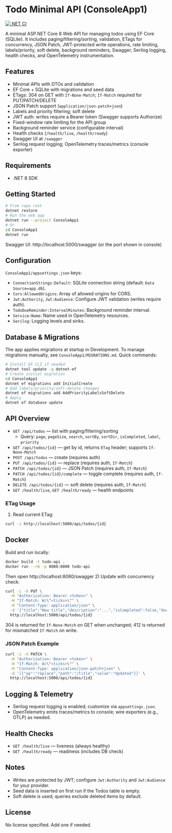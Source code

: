 # Todo Minimal API (ConsoleApp1)

[![.NET CI](https://github.com/ragner01/todo-api/actions/workflows/dotnet.yml/badge.svg)](https://github.com/ragner01/todo-api/actions/workflows/dotnet.yml)

A minimal ASP.NET Core 8 Web API for managing todos using EF Core (SQLite). It includes paging/filtering/sorting, validation, ETags for concurrency, JSON Patch, JWT-protected write operations, rate limiting, labels/priority, soft delete, background reminders, Swagger, Serilog logging, health checks, and OpenTelemetry instrumentation.

## Features
- Minimal APIs with DTOs and validation
- EF Core + SQLite with migrations and seed data
- ETags: 304 on GET with `If-None-Match`; `If-Match` required for PUT/PATCH/DELETE
- JSON Patch support (`application/json-patch+json`)
- Labels and priority filtering; soft delete
- JWT auth: writes require a Bearer token (Swagger supports Authorize)
- Fixed-window rate limiting for the API group
- Background reminder service (configurable interval)
- Health checks (`/health/live`, `/health/ready`)
- Swagger UI at `/swagger`
- Serilog request logging; OpenTelemetry traces/metrics (console exporter)

## Requirements
- .NET 8 SDK

## Getting Started
```bash
# From repo root
dotnet restore
# Run the web app
dotnet run --project ConsoleApp1
# Or
cd ConsoleApp1
dotnet run
```
Swagger UI: http://localhost:5000/swagger (or the port shown in console)

## Configuration
`ConsoleApp1/appsettings.json` keys:
- `ConnectionStrings:Default`: SQLite connection string (default: `Data Source=app.db`).
- `Cors:AllowedOrigins`: Array of allowed origins for CORS.
- `Jwt:Authority`, `Jwt:Audience`: Configure JWT validation (writes require auth).
- `TodoDueReminder:IntervalMinutes`: Background reminder interval.
- `Service:Name`: Name used in OpenTelemetry resources.
- `Serilog`: Logging levels and sinks.

## Database & Migrations
The app applies migrations at startup in Development. To manage migrations manually, see `ConsoleApp1/MIGRATIONS.md`. Quick commands:
```bash
# Install EF CLI if needed
dotnet tool update -g dotnet-ef
# Create initial migration
cd ConsoleApp1
dotnet ef migrations add InitialCreate
# Add labels/priority/soft-delete changes
dotnet ef migrations add AddPriorityLabelsSoftDelete
# Apply
dotnet ef database update
```

## API Overview
- `GET /api/todos` — list with paging/filtering/sorting
  - Query: `page`, `pageSize`, `search`, `sortBy`, `sortDir`, `isCompleted`, `label`, `priority`
- `GET /api/todos/{id}` — get by id, returns `ETag` header; supports `If-None-Match`
- `POST /api/todos` — create (requires auth)
- `PUT /api/todos/{id}` — replace (requires auth, `If-Match`)
- `PATCH /api/todos/{id}` — JSON Patch (requires auth, `If-Match`)
- `PATCH /api/todos/{id}/complete` — toggle complete (requires auth, `If-Match`)
- `DELETE /api/todos/{id}` — soft delete (requires auth, `If-Match`)
- `GET /health/live`, `GET /health/ready` — health endpoints

### ETag Usage
1) Read current ETag:
```bash
curl -i http://localhost:5000/api/todos/{id}
```

## Docker
Build and run locally:
```bash
docker build -t todo-api .
docker run --rm -p 8080:8080 todo-api
```
Then open http://localhost:8080/swagger
2) Update with concurrency check:
```bash
curl -i -X PUT \
  -H "Authorization: Bearer <token>" \
  -H "If-Match: W/\"<ticks>\"" \
  -H "Content-Type: application/json" \
  -d '{"title":"New title","description":"...","isCompleted":false,"dueAtUtc":null,"labels":["home"],"priority":"Medium"}' \
  http://localhost:5000/api/todos/{id}
```
304 is returned for `If-None-Match` on GET when unchanged; 412 is returned for mismatched `If-Match` on write.

### JSON Patch Example
```bash
curl -i -X PATCH \
  -H "Authorization: Bearer <token>" \
  -H "If-Match: W/\"<ticks>\"" \
  -H "Content-Type: application/json-patch+json" \
  -d '[{"op":"replace","path":"/title","value":"Updated"}]' \
  http://localhost:5000/api/todos/{id}
```

## Logging & Telemetry
- Serilog request logging is enabled; customize via `appsettings.json`.
- OpenTelemetry emits traces/metrics to console; wire exporters (e.g., OTLP) as needed.

## Health Checks
- `GET /health/live` — liveness (always healthy)
- `GET /health/ready` — readiness (includes DB check)

## Notes
- Writes are protected by JWT; configure `Jwt:Authority` and `Jwt:Audience` for your provider.
- Seed data is inserted on first run if the Todos table is empty.
- Soft delete is used; queries exclude deleted items by default.

## License
No license specified. Add one if needed.

